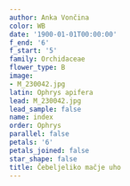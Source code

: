 ```yaml
---
author: Anka Vončina
color: WB
date: '1900-01-01T00:00:00'
f_end: '6'
f_start: '5'
family: Orchidaceae
flower_type: B
image:
- M_230042.jpg
latin: Ophrys apifera
lead: M_230042.jpg
lead_sample: false
name: index
order: Ophrys
parallel: false
petals: '6'
petals_joined: false
star_shape: false
title: Čebeljeliko mačje uho
---
```


